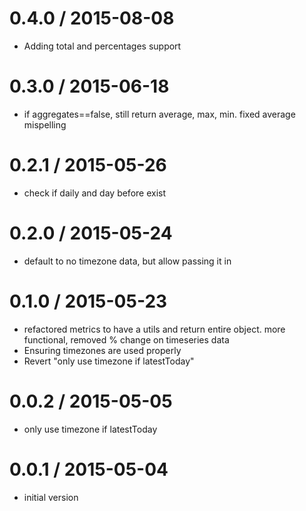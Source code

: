 
0.4.0 / 2015-08-08
==================

  * Adding total and percentages support

0.3.0 / 2015-06-18
==================

  * if aggregates==false, still return average, max, min.  fixed average   mispelling


0.2.1 / 2015-05-26
==================

  * check if daily and day before exist


0.2.0 / 2015-05-24
==================

  * default to no timezone data, but allow passing it in


0.1.0 / 2015-05-23
==================

  * refactored metrics to have a utils and return entire object.  more functional, removed % change on timeseries data
  * Ensuring timezones are used properly
  * Revert "only use timezone if latestToday"


0.0.2 / 2015-05-05
==================

  * only use timezone if latestToday


0.0.1 / 2015-05-04
==================

  * initial version

